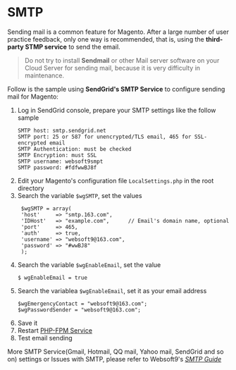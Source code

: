 # SMTP

Sending mail is a common feature for Magento. After a large number of user practice feedback, only one way is recommended, that is, using the **third-party STMP service** to send the email.

> Do not try to install **Sendmail** or other Mail server software on your Cloud Server for sending mail, because it is very difficulty in maintenance.

Follow is the sample using **SendGrid's SMTP Service** to configure sending mail for Magento:

1. Log in SendGrid console, prepare your SMTP settings like the follow sample
   ```
   SMTP host: smtp.sendgrid.net
   SMTP port: 25 or 587 for unencrypted/TLS email, 465 for SSL-encrypted email
   SMTP Authentication: must be checked
   SMTP Encryption: must SSL
   SMTP username: websoft9smpt
   SMTP password: #fdfwwBJ8f    
   ```
2. Edit your Magento's configuration file `LocalSettings.php` in the root directory
3. Search the variable `$wgSMTP`, set the values
   ```
    $wgSMTP = array(
    'host'     => "smtp.163.com", 
    'IDHost'   => "example.com",      // Email's domain name, optional
    'port'     => 465,                 
    'auth'     => true,               
    'username' => "websoft9@163.com",     
    'password' => "#wwBJ8"       
    );
   ```
4. Search the variable `$wgEnableEmail`, set the value
   ```
   $ wgEnableEmail = true
   ```
5. Search the variablea `$wgEnableEmail`, set it as your email address
   ```
   $wgEmergencyContact = "websoft9@163.com";
   $wgPasswordSender = "websoft9@163.com";
   ```
4. Save it
5. Restart [PHP-FPM Service](/zh/admin-services.html#php-fpm)
6. Test email sending

More SMTP Service(Gmail, Hotmail, QQ mail, Yahoo mail, SendGrid and so on)  settings or Issues with SMTP, please refer to Websoft9's *[SMTP Guide](https://support.websoft9.com/docs/faq/tech-smtp.html)*